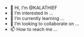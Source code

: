- 👋 Hi, I’m @KALATHIEF
- 👀 I’m interested in ...
- 🌱 I’m currently learning ...
- 💞️ I’m looking to collaborate on ...
- 📫 How to reach me ...

<!---
KALATHIEF/KALATHIEF is a ✨ special ✨ repository because its `README.md` (this file) appears on your GitHub profile.
You can click the Preview link to take a look at your changes.
--->
